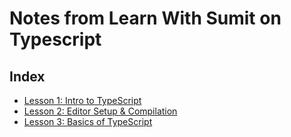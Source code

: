 # Notes from Learn With Sumit on Typescript

## Index

- [Lesson 1: Intro to TypeScript](intro.md)
- [Lesson 2: Editor Setup & Compilation](setup-compile.md)
- [Lesson 3: Basics of TypeScript](ts-basics.md)
